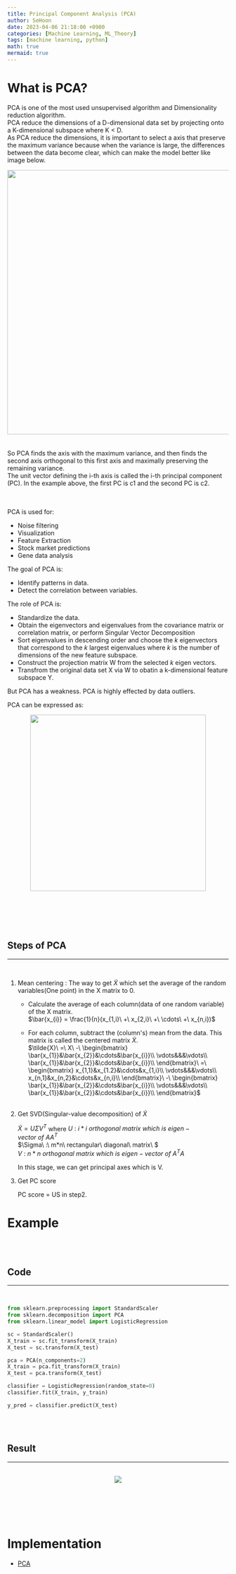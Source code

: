 ```yaml
---
title: Principal Component Analysis (PCA)
author: SeHoon
date: 2023-04-06 21:18:00 +0900
categories: [Machine Learning, ML_Theory]
tags: [machine learning, python]
math: true
mermaid: true
---
```


# What is PCA?

PCA is one of the most used unsupervised algorithm and Dimensionality reduction algorithm.<br>
PCA reduce the dimensions of a D-dimensional data set by projecting onto a K-dimensional subspace where K < D.<br>
As PCA reduce the dimensions, it is important to select a axis that preserve the maximum variance because when the variance is large, the differences between the data become clear, which can make the model better like image below.

<center>
<img src="https://github.com/csh970605/csh970605.github.io/assets/28240052/b11edef5-0f53-4abf-9239-2513e9097b28" width=600>
</center>
<br><br>
So PCA finds the axis with the maximum variance, and then finds the second axis orthogonal to this first axis and maximally preserving the remaining variance.<br>
The unit vector defining the i-th axis is called the i-th principal component (PC). In the example above, the first PC is c1 and the second PC is c2.


<br><br>
PCA is used for:
+ Noise filtering<br>
+ Visualization<br>
+ Feature Extraction<br>
+ Stock market predictions<br>
+ Gene data analysis<br>

The goal of PCA is:
+ Identify patterns in data.<br>
+ Detect the correlation between variables.<br>

The role of PCA is:
+ Standardize the data.
+ Obtain the eigenvectors and eigenvalues from the covariance matrix or correlation matrix, or perform Singular Vector Decomposition<br>
+ Sort eigenvalues in descending order and choose the *k* eigenvectors that correspond to the *k* largest eigenvalues where *k* is the number of dimensions of the new feature subspace.<br>
+ Construct the projection matrix W from the selected *k* eigen vectors.<br>
+ Transfrom the original data set X via W to obatin a k-dimensional feature subspace Y.<br>

But PCA has a weakness. PCA is highly effected by data outliers.

PCA can be expressed as:

<center>
<img src="https://user-images.githubusercontent.com/28240052/230391616-7843169d-5b38-4493-85d1-d41c16270fbe.png" width=400>
</center>

<br><br><br><br>

## Steps of PCA
---
<br>

1. Mean centering : The way to get $\tilde{X}$ which set the average of the random variables(One point) in the X matrix to 0.<br>

    + Calculate the average of each column(data of one random variable) of the X matrix.<br>
        $\bar{x_{i}} = \frac{1}{n}(x_{1,i}\ +\ x_{2,i}\ +\ \cdots\ +\ x_{n,i})$

    + For each column, subtract the (column's) mean from the data. This matrix is called the centered matrix $\tilde{X}$.<br>
        $\tilde{X}\ =\ X\ -\ \begin{bmatrix} \bar{x_{1}}&\bar{x_{2}}&\cdots&\bar{x_{i}}\\ \vdots&&&\vdots\\ \bar{x_{1}}&\bar{x_{2}}&\cdots&\bar{x_{i}}\\ \end{bmatrix}\ =\ \begin{bmatrix} x_{1,1}&x_{1.2}&\cdots&x_{1,i}\\ \vdots&&&\vdots\\ x_{n,1}&x_{n,2}&\cdots&x_{n,i}\\ \end{bmatrix}\ -\ \begin{bmatrix} \bar{x_{1}}&\bar{x_{2}}&\cdots&\bar{x_{i}}\\ \vdots&&&\vdots\\ \bar{x_{1}}&\bar{x_{2}}&\cdots&\bar{x_{i}}\\ \end{bmatrix}$
    <br><br>

2. Get SVD(Singular-value decomposition) of $\tilde{X}$<br>

    $\tilde{X} = U \Sigma V^{T}$ 
    where
    $U\ :\ i*i\ orthogonal\ matrix\ which\ is\ eigen-vector\ of\ AA^{T}$<br>
    $\Sigma\ :\ m*n\ rectangular\ diagonal\ matrix\ $<br>
    $V\ :\ n*n\ orthogonal\ matrix\ which\ is\ eigen-vector\ of\ A^{T}A$<br>

    In this stage, we can get principal axes which is V.

3. Get PC score

    PC score = US in step2.

# Example
<br><br>

## Code
---
<br>

```py
from sklearn.preprocessing import StandardScaler
from sklearn.decomposition import PCA
from sklearn.linear_model import LogisticRegression

sc = StandardScaler()
X_train = sc.fit_transform(X_train)
X_test = sc.transform(X_test)

pca = PCA(n_components=2)
X_train = pca.fit_transform(X_train)
X_test = pca.transform(X_test)

classifier = LogisticRegression(random_state=0)
classifier.fit(X_train, y_train)

y_pred = classifier.predict(X_test)
```

<br><br>

## Result
---
<br>

<center>
<img src="https://user-images.githubusercontent.com/28240052/230381397-89808268-7f3d-4c17-b8be-988ac5329c4a.png">
</center>

<br><br><br><br>

# Implementation

+ [PCA](https://github.com/csh970605/Machine-LearningA-Z/tree/main/Part%209%20-%20Dimensionality%20Reduction/Section%2043%20-%20Principal%20Component%20Analysis%20(PCA)/Python)